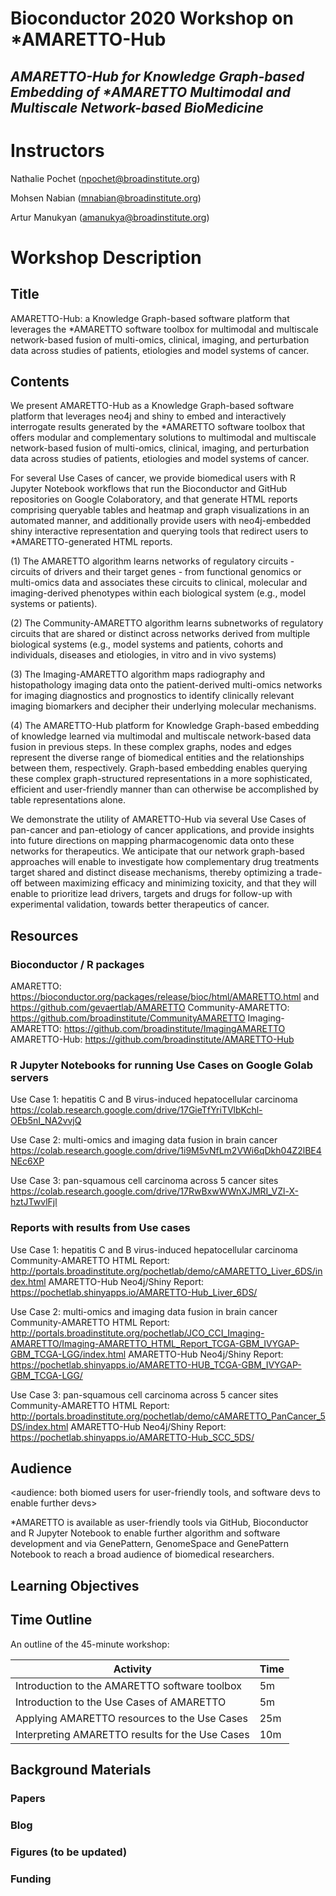 # Bioconductor 2020 Workshop on *AMARETTO-Hub
## _AMARETTO-Hub for Knowledge Graph-based Embedding of *AMARETTO Multimodal and Multiscale Network-based BioMedicine_

# Instructors

Nathalie Pochet (npochet@broadinstitute.org)

Mohsen Nabian (mnabian@broadinstitute.org)

Artur Manukyan (amanukya@broadinstitute.org)


# Workshop Description

## Title

AMARETTO-Hub: a Knowledge Graph-based software platform that leverages the *AMARETTO software toolbox for multimodal and multiscale network-based fusion of multi-omics, clinical, imaging, and perturbation data across studies of patients, etiologies and model systems of cancer.

## Contents

We present AMARETTO-Hub as a Knowledge Graph-based software platform that leverages neo4j and shiny to embed and interactively interrogate results generated by the *AMARETTO software toolbox that offers modular and complementary solutions to multimodal and multiscale network-based fusion of multi-omics, clinical, imaging, and perturbation data across studies of patients, etiologies and model systems of cancer.

For several Use Cases of cancer, we provide biomedical users with R Jupyter Notebook workflows that run the Bioconductor and GitHub repositories on Google Colaboratory, and that generate HTML reports comprising queryable tables and heatmap and graph visualizations in an automated manner, and additionally provide users with neo4j-embedded shiny interactive representation and querying tools that redirect users to *AMARETTO-generated HTML reports.

(1) The AMARETTO algorithm learns networks of regulatory circuits - circuits of drivers and their target genes - from functional genomics or multi-omics data and associates these circuits to clinical, molecular and imaging-derived phenotypes within each biological system (e.g., model systems or patients).

(2) The Community-AMARETTO algorithm learns subnetworks of regulatory circuits that are shared or distinct across networks derived from multiple biological systems (e.g., model systems and patients, cohorts and individuals, diseases and etiologies, in vitro and in vivo systems)

(3) The Imaging-AMARETTO algorithm maps radiography and histopathology imaging data onto the patient-derived multi-omics networks for imaging diagnostics and prognostics to identify clinically relevant imaging biomarkers and decipher their underlying molecular mechanisms.

(4) The AMARETTO-Hub platform for Knowledge Graph-based embedding of knowledge learned via multimodal and multiscale network-based data fusion in previous steps. In these complex graphs, nodes and edges represent the diverse range of biomedical entities and the relationships between them, respectively. Graph-based embedding enables querying these complex graph-structured representations in a more sophisticated, efficient and user-friendly manner than can otherwise be accomplished by table representations alone.

We demonstrate the utility of AMARETTO-Hub via several Use Cases of pan-cancer and pan-etiology of cancer applications, and provide insights into future directions on mapping pharmacogenomic data onto these networks for therapeutics. We anticipate that our network graph-based approaches will enable to investigate how complementary drug treatments target shared and distinct disease mechanisms, thereby optimizing a trade-off between maximizing efficacy and minimizing toxicity, and that they will enable to prioritize lead drivers, targets and drugs for follow-up with experimental validation, towards better therapeutics of cancer.

## Resources

### Bioconductor / R packages

AMARETTO: https://bioconductor.org/packages/release/bioc/html/AMARETTO.html and https://github.com/gevaertlab/AMARETTO
Community-AMARETTO: https://github.com/broadinstitute/CommunityAMARETTO
Imaging-AMARETTO: https://github.com/broadinstitute/ImagingAMARETTO
AMARETTO-Hub: https://github.com/broadinstitute/AMARETTO-Hub

### R Jupyter Notebooks for running Use Cases on Google Golab servers

Use Case 1: hepatitis C and B virus-induced hepatocellular carcinoma
https://colab.research.google.com/drive/17GieTfYriTVlbKchl-OEb5nI_NA2vvjQ

Use Case 2: multi-omics and imaging data fusion in brain cancer
https://colab.research.google.com/drive/1i9M5vNfLm2VWi6qDkh04Z2lBE4NEc6XP

Use Case 3: pan-squamous cell carcinoma across 5 cancer sites
https://colab.research.google.com/drive/17RwBxwWWnXJMRI_VZl-X-hztJTwvlFjl

### Reports with results from Use cases

Use Case 1: hepatitis C and B virus-induced hepatocellular carcinoma
Community-AMARETTO HTML Report: http://portals.broadinstitute.org/pochetlab/demo/cAMARETTO_Liver_6DS/index.html
AMARETTO-Hub Neo4j/Shiny Report: https://pochetlab.shinyapps.io/AMARETTO-Hub_Liver_6DS/

Use Case 2: multi-omics and imaging data fusion in brain cancer
Community-AMARETTO HTML Report: http://portals.broadinstitute.org/pochetlab/JCO_CCI_Imaging-AMARETTO/Imaging-AMARETTO_HTML_Report_TCGA-GBM_IVYGAP-GBM_TCGA-LGG/index.html
AMARETTO-Hub Neo4j/Shiny Report: https://pochetlab.shinyapps.io/AMARETTO-HUB_TCGA-GBM_IVYGAP-GBM_TCGA-LGG/

Use Case 3: pan-squamous cell carcinoma across 5 cancer sites
Community-AMARETTO HTML Report: http://portals.broadinstitute.org/pochetlab/demo/cAMARETTO_PanCancer_5DS/index.html
AMARETTO-Hub Neo4j/Shiny Report: https://pochetlab.shinyapps.io/AMARETTO-Hub_SCC_5DS/
  
## Audience

<audience: both biomed users for user-friendly tools, and software devs to enable further devs>

*AMARETTO is available as user-friendly tools via GitHub, Bioconductor and R Jupyter Notebook to enable further algorithm and software development and via GenePattern, GenomeSpace and GenePattern Notebook to reach a broad audience of biomedical researchers.

## Learning Objectives

## Time Outline

An outline of the 45-minute workshop:

| Activity                                        | Time |
|-------------------------------------------------|------|
| Introduction to the AMARETTO software toolbox   |  5m  |
| Introduction to the Use Cases of AMARETTO       |  5m  |
| Applying AMARETTO resources to the Use Cases    | 25m  |
| Interpreting AMARETTO results for the Use Cases | 10m  |

## Background Materials

### Papers

### Blog

### Figures (to be updated)

### Funding





